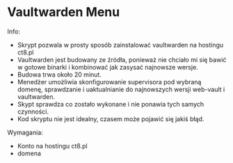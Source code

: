 # Vaultwarden Menu
Info:
- Skrypt pozwala w prosty sposób zainstalować vaultwarden na hostingu ct8.pl
- Vaultwarden jest budowany ze źródła, ponieważ nie chciało mi się bawić w gotowe binarki i kombinować jak zasysać najnowsze wersje.
- Budowa trwa około 20 minut. 
- Menedżer umożliwia skonfigurowanie supervisora pod wybraną domenę, sprawdzanie i uaktualnianie do najnowszych wersji web-vault i vaultwarden.
- Skypt sprawdza co zostało wykonane i nie ponawia tych samych czynności.
- Kod skryptu nie jest idealny, czasem może pojawić się jakiś błąd.

Wymagania:
- Konto na hostingu ct8.pl
- domena
